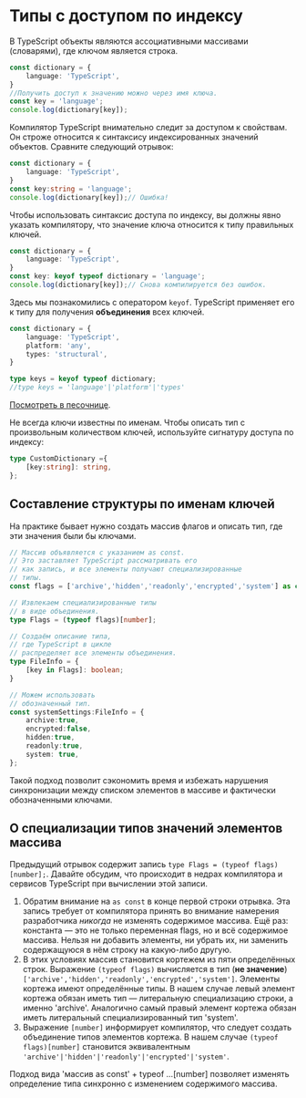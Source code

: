 # Типы с доступом по индексу

В TypeScript объекты являются ассоциативными массивами (словарями), где ключом является строка.

```ts
const dictionary = {
    language: 'TypeScript',
}
//Получить доступ к значению можно через имя ключа.
const key = 'language';
console.log(dictionary[key]);
```

Компилятор TypeScript внимательно следит за доступом к свойствам. Он строже относится к синтаксису индексированных значений объектов. Сравните следующий отрывок:

```ts
const dictionary = {
    language: 'TypeScript',    
}
const key:string = 'language';
console.log(dictionary[key]);// Ошибка!
```

Чтобы использовать синтаксис доступа по индексу, вы должны явно указать компилятору, что значение ключа относится к типу правильных ключей.

```ts
const dictionary = {
    language: 'TypeScript',    
}
const key: keyof typeof dictionary = 'language';
console.log(dictionary[key]);// Снова компилируется без ошибок.
```

Здесь мы познакомились с оператором `keyof`. TypeScript применяет его к типу для получения **объединения** всех ключей.

```ts
const dictionary = {
    language: 'TypeScript',
    platform: 'any',
    types: 'structural',    
}

type keys = keyof typeof dictionary;
//type keys = 'language'|'platform'|'types'
```

[Посмотреть в песочнице](https://www.typescriptlang.org/play?ssl=8&ssc=44&pln=1&pc=1#code/MYewdgzgLgBAJgS2FB4CGAnAnjAvDAbwCgZSYAbNMAcwFc1qBTALhgHIAVLAB0YGVgGBNyhsANCTLdKUAGYgMAW1ZsqWcZNJQejCCugZayWhjTlxZGEQC+RItt4wA1oywQ8z1yFkwHjb-BIKOjYANxEAPQRfp5uHmyUNPRMbAA+bNJocgqKaWx+EGxAA).

Не всегда ключи известны по именам. Чтобы описать тип с произвольным количеством ключей, используйте сигнатуру доступа по индексу:

```ts
type CustomDictionary ={
    [key:string]: string,
};
```

## Составление структуры по именам ключей

На практике бывает нужно создать массив флагов и описать тип, где эти значения были бы ключами.

```ts
// Массив объявляется с указанием as const. 
// Это заставляет TypeScript рассматривать его 
// как запись, и все элементы получают специализированные
// типы.
const flags = ['archive','hidden','readonly','encrypted','system'] as const;

// Извлекаем специализированные типы 
// в виде объединения. 
type Flags = (typeof flags)[number];

// Создаём описание типа,
// где TypeScript в цикле 
// распределяет все элементы объединения.
type FileInfo = {
    [key in Flags]: boolean;
}

// Можем использовать 
// обозначенный тип.
const systemSettings:FileInfo = {
    archive:true,
    encrypted:false,
    hidden:true,
    readonly:true,
    system: true,
};
```

Такой подход позволит сэкономить время и избежать нарушения синхронизации между списком элементов в массиве и фактически обозначенными ключами.

## О специализации типов значений элементов массива

Предыдущий отрывок содержит запись `type Flags = (typeof flags)[number];`. Давайте обсудим, что происходит в недрах компилятора и сервисов TypeScript при вычислении этой записи.

1. Обратим внимание на `as const` в конце первой строки отрывка. Эта запись требует от компилятора принять во внимание намерения разработчика _никогда_ не изменять содержимое массива. Ещё раз: константа — это не только переменная flags, но и всё содержимое массива. Нельзя ни добавить элементы, ни убрать их, ни заменить содержащуюся в нём строку на какую-либо другую.
2. В этих условиях массив становится кортежем из пяти определённых строк. Выражение `(typeof flags)` вычисляется в тип (**не значение**) `['archive','hidden','readonly','encrypted','system']`. Элементы кортежа имеют определённые типы. В нашем случае левый элемент кортежа обязан иметь тип — литеральную специализацию строки, а именно 'archive'. Аналогично самый правый элемент кортежа обязан иметь литеральный специализированный тип 'system'.
3. Выражение `[number]` информирует компилятор, что следует создать объединение типов элементов кортежа. В нашем случае `(typeof flags)[number]` становится эквивалентным `'archive'|'hidden'|'readonly'|'encrypted'|'system'`.

Подход вида 'массив as const' + typeof ...\[number\] позволяет изменять определение типа синхронно с изменением содержимого массива.
